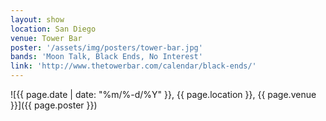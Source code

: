 ```yaml
---
layout: show
location: San Diego
venue: Tower Bar
poster: '/assets/img/posters/tower-bar.jpg'
bands: 'Moon Talk, Black Ends, No Interest'
link: 'http://www.thetowerbar.com/calendar/black-ends/'
---
```


![{{ page.date | date: "%m/%-d/%Y" }}, {{ page.location }}, {{ page.venue }}]({{ page.poster }})
